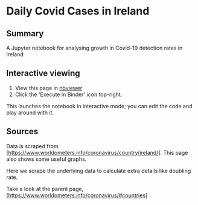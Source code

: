 # Daily Covid Cases in Ireland

## Summary
A Jupyter notebook for analysing growth in Covid-19 detection rates in Ireland

## Interactive viewing
1. View this page in [nbviewer](https://nbviewer.jupyter.org/github/Turlough/COVID-Ireland-tracker/blob/master/covid_scraper_and_plots.ipynb)
2. Click the 'Execute in Binder' icon top-right.

This launches the notebook in interactive mode; you can edit the code and play around with it.

## Sources
Data is scraped from [https://www.worldometers.info/coronavirus/country/ireland/]. This page also shows some useful graphs. 

Here we scrape the underlying data to calculate extra details like doubling rate.

Take a look at the parent page, [https://www.worldometers.info/coronavirus/#countries]
